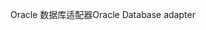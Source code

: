 <span data-ttu-id="9aa42-101">Oracle 数据库适配器</span><span class="sxs-lookup"><span data-stu-id="9aa42-101">Oracle Database adapter</span></span>